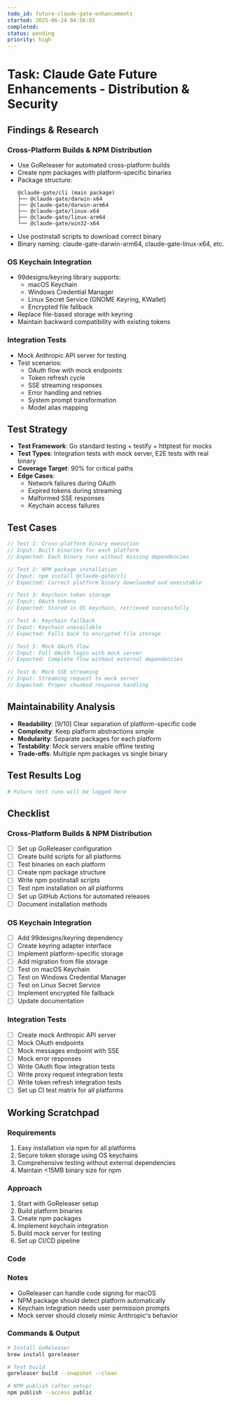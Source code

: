 ```yaml
---
todo_id: future-claude-gate-enhancements
started: 2025-06-24 04:56:03
completed:
status: pending
priority: high
---
```


# Task: Claude Gate Future Enhancements - Distribution & Security

## Findings & Research

### Cross-Platform Builds & NPM Distribution
- Use GoReleaser for automated cross-platform builds
- Create npm packages with platform-specific binaries
- Package structure:
  ```
  @claude-gate/cli (main package)
  ├── @claude-gate/darwin-x64
  ├── @claude-gate/darwin-arm64
  ├── @claude-gate/linux-x64
  ├── @claude-gate/linux-arm64
  └── @claude-gate/win32-x64
  ```
- Use postinstall scripts to download correct binary
- Binary naming: claude-gate-darwin-arm64, claude-gate-linux-x64, etc.

### OS Keychain Integration
- 99designs/keyring library supports:
  - macOS Keychain
  - Windows Credential Manager
  - Linux Secret Service (GNOME Keyring, KWallet)
  - Encrypted file fallback
- Replace file-based storage with keyring
- Maintain backward compatibility with existing tokens

### Integration Tests
- Mock Anthropic API server for testing
- Test scenarios:
  - OAuth flow with mock endpoints
  - Token refresh cycle
  - SSE streaming responses
  - Error handling and retries
  - System prompt transformation
  - Model alias mapping

## Test Strategy

- **Test Framework**: Go standard testing + testify + httptest for mocks
- **Test Types**: Integration tests with mock server, E2E tests with real binary
- **Coverage Target**: 90% for critical paths
- **Edge Cases**: 
  - Network failures during OAuth
  - Expired tokens during streaming
  - Malformed SSE responses
  - Keychain access failures

## Test Cases

```go
// Test 1: Cross-platform binary execution
// Input: Built binaries for each platform
// Expected: Each binary runs without missing dependencies

// Test 2: NPM package installation
// Input: npm install @claude-gate/cli
// Expected: Correct platform binary downloaded and executable

// Test 3: Keychain token storage
// Input: OAuth tokens
// Expected: Stored in OS keychain, retrieved successfully

// Test 4: Keychain fallback
// Input: Keychain unavailable
// Expected: Falls back to encrypted file storage

// Test 5: Mock OAuth flow
// Input: Full OAuth login with mock server
// Expected: Complete flow without external dependencies

// Test 6: Mock SSE streaming
// Input: Streaming request to mock server
// Expected: Proper chunked response handling
```

## Maintainability Analysis

- **Readability**: [9/10] Clear separation of platform-specific code
- **Complexity**: Keep platform abstractions simple
- **Modularity**: Separate packages for each platform
- **Testability**: Mock servers enable offline testing
- **Trade-offs**: Multiple npm packages vs single binary

## Test Results Log

```bash
# Future test runs will be logged here
```

## Checklist

### Cross-Platform Builds & NPM Distribution
- [ ] Set up GoReleaser configuration
- [ ] Create build scripts for all platforms
- [ ] Test binaries on each platform
- [ ] Create npm package structure
- [ ] Write npm postinstall scripts
- [ ] Test npm installation on all platforms
- [ ] Set up GitHub Actions for automated releases
- [ ] Document installation methods

### OS Keychain Integration
- [ ] Add 99designs/keyring dependency
- [ ] Create keyring adapter interface
- [ ] Implement platform-specific storage
- [ ] Add migration from file storage
- [ ] Test on macOS Keychain
- [ ] Test on Windows Credential Manager
- [ ] Test on Linux Secret Service
- [ ] Implement encrypted file fallback
- [ ] Update documentation

### Integration Tests
- [ ] Create mock Anthropic API server
- [ ] Mock OAuth endpoints
- [ ] Mock messages endpoint with SSE
- [ ] Mock error responses
- [ ] Write OAuth flow integration tests
- [ ] Write proxy request integration tests
- [ ] Write token refresh integration tests
- [ ] Set up CI test matrix for all platforms

## Working Scratchpad

### Requirements
1. Easy installation via npm for all platforms
2. Secure token storage using OS keychains
3. Comprehensive testing without external dependencies
4. Maintain <15MB binary size for npm

### Approach
1. Start with GoReleaser setup
2. Build platform binaries
3. Create npm packages
4. Implement keychain integration
5. Build mock server for testing
6. Set up CI/CD pipeline

### Code

### Notes
- GoReleaser can handle code signing for macOS
- NPM package should detect platform automatically
- Keychain integration needs user permission prompts
- Mock server should closely mimic Anthropic's behavior

### Commands & Output

```bash
# Install GoReleaser
brew install goreleaser

# Test build
goreleaser build --snapshot --clean

# NPM publish (after setup)
npm publish --access public
```